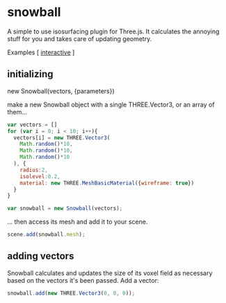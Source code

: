 # snowball
A simple to use isosurfacing plugin for Three.js. It calculates the annoying stuff for you and takes care of updating geometry. 

Examples [
[interactive](https://danefilipczak.github.io/snowball/examples/interactive)
]
## initializing 

new Snowball(vectors, {parameters})

make a new Snowball object with a single THREE.Vector3, or an array of them... 

```javascript
var vectors = []
for (var i = 0; i < 10; i++){
  vectors[i] = new THREE.Vector3(
    Math.random()*10,
    Math.random()*10,
    Math.random()*10
  ), {
    radius:2,
    isolevel:0.2,
    material: new THREE.MeshBasicMaterial({wireframe: true})
  }
}

var snowball = new Snowball(vectors);
````
... then access its mesh and add it to your scene.
````javascript
scene.add(snowball.mesh);

````


## adding vectors  
Snowball calculates and updates the size of its voxel field as necessary based on the vectors it's been passed. Add a vector:
````javascript
snowball.add(new THREE.Vector3(0, 0, 0));

  
  
